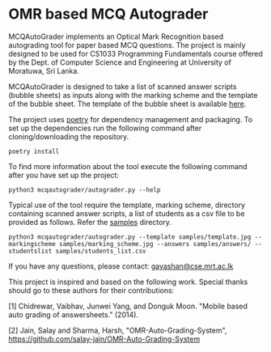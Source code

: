 # OMR based MCQ Autograder

MCQAutoGrader implements an Optical Mark Recognition based autograding tool for paper based MCQ questions. The project is mainly designed to be used for CS1033 Programming Fundamentals course offered by the Dept. of Computer Science and Engineering at University of Moratuwa, Sri Lanka.

MCQAutoGrader is designed to take a list of scanned answer scripts (bubble sheets) as inputs along with the marking scheme and the template of the bubble sheet. The template of the bubble sheet is available [here](https://docs.google.com/spreadsheets/d/1oUphoxSrNf3qI7_DLRZII-zN9sUES-WGTxp9o_Qo21Q/edit?usp=sharing).

The project uses [poetry](https://python-poetry.org/docs/) for dependency management and packaging. To set up the dependencies run the following command after cloning/downloading the repository.

`poetry install`

To find more information about the tool execute the following command after you have set up the project:

`python3 mcqautograder/autograder.py --help`

Typical use of the tool require the template, marking scheme, directory containing scanned answer scripts, a list of students as a csv file to be provided as follows. Refer the [samples](/samples/) directory.

`python3 mcqautograder/autograder.py --template samples/template.jpg --markingscheme samples/marking_scheme.jpg --answers samples/answers/ --studentslist samples/students_list.csv`

If you have any questions, please contact: [gayashan@cse.mrt.ac.lk](mailto:gayashan@cse.mrt.ac.lk)

This project is inspired and based on the following work. Special thanks should go to these authors for their contributions:

[1] Chidrewar, Vaibhav, Junwei Yang, and Donguk Moon. "Mobile based auto grading of answersheets." (2014).

[2] Jain, Salay and Sharma, Harsh, "OMR-Auto-Grading-System", https://github.com/salay-jain/OMR-Auto-Grading-System